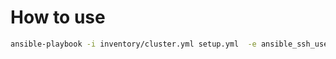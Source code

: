 How to use
===========

```bash
ansible-playbook -i inventory/cluster.yml setup.yml  -e ansible_ssh_user=centos -e ansible_ssh_private_key_file=~/**/*.pem --ask-vault-pass -e db=exceldb -e type=release
```

